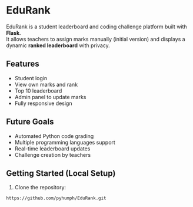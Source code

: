 # EduRank

EduRank is a student leaderboard and coding challenge platform built with **Flask**.  
It allows teachers to assign marks manually (initial version) and displays a dynamic **ranked leaderboard** with privacy.

## Features

- Student login
- View own marks and rank
- Top 10 leaderboard
- Admin panel to update marks
- Fully responsive design

## Future Goals

- Automated Python code grading
- Multiple programming languages support
- Real-time leaderboard updates
- Challenge creation by teachers

## Getting Started (Local Setup)

1. Clone the repository:

```bash
https://github.com/pyhumph/EduRank.git
```
